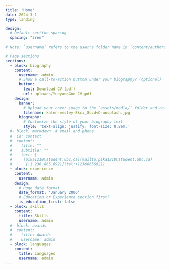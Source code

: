 ```yaml
---
title: 'Home'
date: 2024-3-1
type: landing

design:
  # Default section spacing
  spacing: "3rem"

# Note: `username` refers to the user's folder name in `content/authors/`

# Page sections
sections:
  - block: biography
    content:
      username: admin
      # Show a call-to-action button under your biography? (optional)
      button:
        text: Download CV (pdf)
        url: uploads/YueyangGuo_CV.pdf
    design:
      banner:
        # Upload your cover image to the `assets/media/` folder and reference it here
        filename: kalen-emsley-Bkci_8qcdvQ-unsplash.jpg
      biography:
        # Customize the style of your biography text
        style: 'text-align: justify; font-size: 0.8em;'
  #- block: markdown  # email and phone
  #  id: contact
  #  content:
  #    title: ""
  #    subtitle: ""
  #    text: |
  #     [pika1218@student.ubc.ca](mailto:pika1218@student.ubc.ca)   
  #      [+1 236.865.6921](tel:+12368656921)
  - block: experience
    content:
      username: admin
    design:
      # Hugo date format
      date_format: 'January 2006'
      # Education or Experience section first?
      is_education_first: false
  - block: skills
    content:
      title: Skills
      username: admin
  #- block: awards
  #  content:
  #    title: Awards
  #    username: admin
  - block: languages
    content:
      title: Languages
      username: admin
---
```

